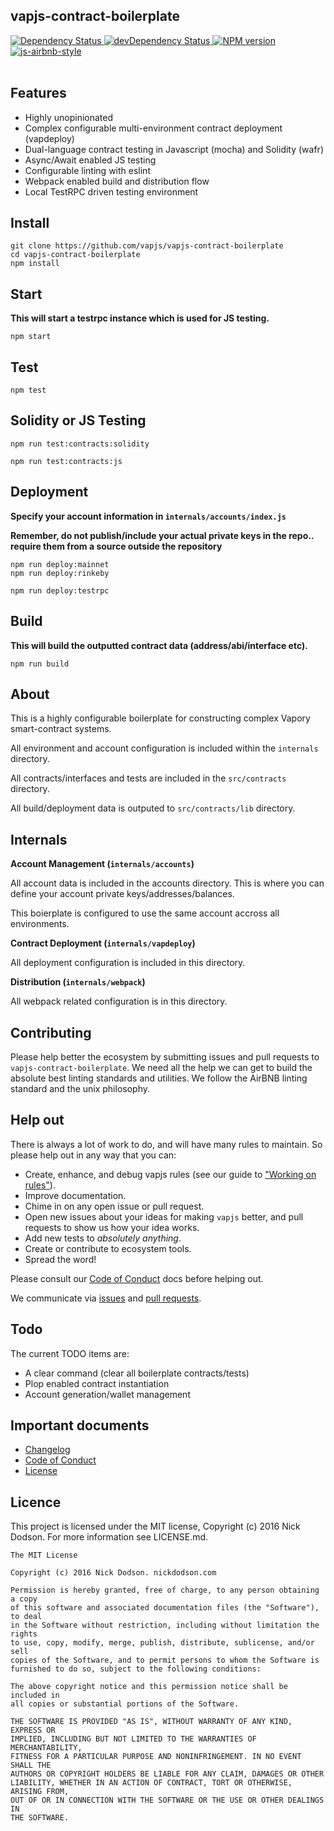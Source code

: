 ## vapjs-contract-boilerplate

<div>
  <!-- Dependency Status -->
  <a href="https://david-dm.org/vapjs/vapjs-contract-boilerplate">
    <img src="https://david-dm.org/vapjs/vapjs-contract-boilerplate.svg"
    alt="Dependency Status" />
  </a>

  <!-- devDependency Status -->
  <a href="https://david-dm.org/vapjs/vapjs-contract-boilerplate#info=devDependencies">
    <img src="https://david-dm.org/vapjs/vapjs-contract-boilerplate/dev-status.svg" alt="devDependency Status" />
  </a>

  <!-- NPM Version -->
  <a href="https://www.npmjs.org/package/vapjs-contract-boilerplate">
    <img src="http://img.shields.io/npm/v/vapjs-contract-boilerplate.svg"
    alt="NPM version" />
  </a>

  <!-- Javascript Style -->
  <a href="http://airbnb.io/javascript/">
    <img src="https://img.shields.io/badge/code%20style-airbnb-brightgreen.svg" alt="js-airbnb-style" />
  </a>
</div>

<br />

## Features
  - Highly unopinionated
  - Complex configurable multi-environment contract deployment (vapdeploy)
  - Dual-language contract testing in Javascript (mocha) and Solidity (wafr)
  - Async/Await enabled JS testing
  - Configurable linting with eslint
  - Webpack enabled build and distribution flow
  - Local TestRPC driven testing environment

## Install

```
git clone https://github.com/vapjs/vapjs-contract-boilerplate
cd vapjs-contract-boilerplate
npm install
```

## Start

**This will start a testrpc instance which is used for JS testing.**

```
npm start
```

## Test

```
npm test
```

## Solidity or JS Testing

```
npm run test:contracts:solidity

npm run test:contracts:js
```

## Deployment

**Specify your account information in `internals/accounts/index.js`**

**Remember, do not publish/include your actual private keys in the repo.. require them from a source outside the repository**

```
npm run deploy:mainnet
npm run deploy:rinkeby

npm run deploy:testrpc
```

## Build

**This will build the outputted contract data (address/abi/interface etc).**

```
npm run build
```

## About

This is a highly configurable boilerplate for constructing complex Vapory smart-contract systems.

All environment and account configuration is included within the `internals` directory.

All contracts/interfaces and tests are included in the `src/contracts` directory.

All build/deployment data is outputed to `src/contracts/lib` directory.

## Internals

**Account Management (`internals/accounts`)**

All account data is included in the accounts directory. This is where you can define your account private keys/addresses/balances.

This boierplate is configured to use the same account accross all environments.

**Contract Deployment (`internals/vapdeploy`)**

All deployment configuration is included in this directory.

**Distribution (`internals/webpack`)**

All webpack related configuration is in this directory.

## Contributing

Please help better the ecosystem by submitting issues and pull requests to `vapjs-contract-boilerplate`. We need all the help we can get to build the absolute best linting standards and utilities. We follow the AirBNB linting standard and the unix philosophy.

## Help out

There is always a lot of work to do, and will have many rules to maintain. So please help out in any way that you can:

- Create, enhance, and debug vapjs rules (see our guide to ["Working on rules"](./.github/CONTRIBUTING.md)).
- Improve documentation.
- Chime in on any open issue or pull request.
- Open new issues about your ideas for making `vapjs` better, and pull requests to show us how your idea works.
- Add new tests to *absolutely anything*.
- Create or contribute to ecosystem tools.
- Spread the word!

Please consult our [Code of Conduct](CODE_OF_CONDUCT.md) docs before helping out.

We communicate via [issues](https://github.com/vapjs/vapjs-contract-boilerplate/issues) and [pull requests](https://github.com/vapjs/vapjs-contract-boilerplate/pulls).

## Todo

The current TODO items are:

 - A clear command (clear all boilerplate contracts/tests)
 - Plop enabled contract instantiation
 - Account generation/wallet management

## Important documents

- [Changelog](CHANGELOG.md)
- [Code of Conduct](CODE_OF_CONDUCT.md)
- [License](https://raw.githubusercontent.com/vapjs/vapjs-contract-boilerplate/master/LICENSE)

## Licence

This project is licensed under the MIT license, Copyright (c) 2016 Nick Dodson. For more information see LICENSE.md.

```
The MIT License

Copyright (c) 2016 Nick Dodson. nickdodson.com

Permission is hereby granted, free of charge, to any person obtaining a copy
of this software and associated documentation files (the "Software"), to deal
in the Software without restriction, including without limitation the rights
to use, copy, modify, merge, publish, distribute, sublicense, and/or sell
copies of the Software, and to permit persons to whom the Software is
furnished to do so, subject to the following conditions:

The above copyright notice and this permission notice shall be included in
all copies or substantial portions of the Software.

THE SOFTWARE IS PROVIDED "AS IS", WITHOUT WARRANTY OF ANY KIND, EXPRESS OR
IMPLIED, INCLUDING BUT NOT LIMITED TO THE WARRANTIES OF MERCHANTABILITY,
FITNESS FOR A PARTICULAR PURPOSE AND NONINFRINGEMENT. IN NO EVENT SHALL THE
AUTHORS OR COPYRIGHT HOLDERS BE LIABLE FOR ANY CLAIM, DAMAGES OR OTHER
LIABILITY, WHETHER IN AN ACTION OF CONTRACT, TORT OR OTHERWISE, ARISING FROM,
OUT OF OR IN CONNECTION WITH THE SOFTWARE OR THE USE OR OTHER DEALINGS IN
THE SOFTWARE.
```
